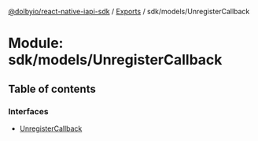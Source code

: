 [@dolbyio/react-native-iapi-sdk](../README.md) / [Exports](../modules.md) / sdk/models/UnregisterCallback

# Module: sdk/models/UnregisterCallback

## Table of contents

### Interfaces

- [UnregisterCallback](../interfaces/sdk_models_UnregisterCallback.UnregisterCallback.md)
